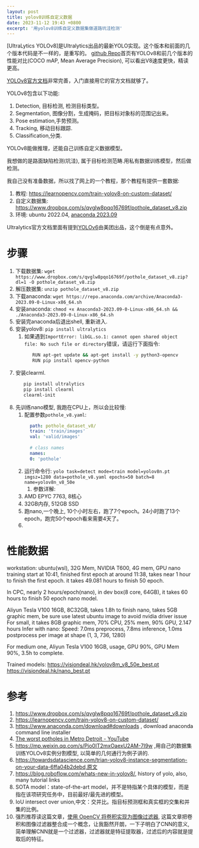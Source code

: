 ```yaml
---
layout: post
title: yolov8训练自定义数据
date: 2023-11-12 19:43 +0800
excerpt: '用yolov8训练自定义数据集做道路坑洼检测'
---
```

[UltraLytics YOLOv8]是Ultralytics出品的最新YOLO实现。这个版本和前面的几个版本代码是不一样的，是重写的。 [github Repo](https://github.com/ultralytics/ultralytics)首页有YOLOv8和前几个版本的性能对比(COCO mAP, Mean Average Precision), 可以看出V8速度更快，精读更高。

[YOLOv8官方文档](https://docs.ultralytics.com/#where-to-start)非常完善，入门直接用它的官方文档就够了。

YOLOv8包含以下功能:
1. Detection, 目标检测, 检测目标类型。
2. Segmentation, 图像分割，生成掩码，把目标对象标的范围记出来。
3. Pose estimation,手势预测。
4. Tracking, 移动目标跟踪.
5. Classification,分类.

YOLOv8能做推理，还能自己训练自定义数据模型。

我想做的是路面缺陷检测(坑洼), 属于目标检测范畴.用私有数据训练模型，然后做检测。

我自己没有准备数据，所以找了网上的一个教程，那个教程有提供一套数据: 
1. 教程: https://learnopencv.com/train-yolov8-on-custom-dataset/
2. 自定义数据集: https://www.dropbox.com/s/qvglw8pqo16769f/pothole_dataset_v8.zip
3. 环境: ubuntu 2022.04, [anaconda 2023.09](https://repo.anaconda.com/archive/Anaconda3-2023.09-0-Linux-x86_64.sh)

Ultralytics官方文档里面有提到[YOLOv6](https://github.com/meituan/YOLOv6)由美团出品，这个倒是有点意外。

# 步骤
   
1. 下载数据集: `wget https://www.dropbox.com/s/qvglw8pqo16769f/pothole_dataset_v8.zip?dl=1 -O pothole_dataset_v8.zip`
2. 解压数据集: `unzip pothole_dataset_v8.zip`
3. 下载anaconda: `wget https://repo.anaconda.com/archive/Anaconda3-2023.09-0-Linux-x86_64.sh`
4. 安装anaconda: `chmod +x Anaconda3-2023.09-0-Linux-x86_64.sh && ./Anaconda3-2023.09-0-Linux-x86_64.sh`
5. 安装完anaconda后退出shell, 重新进入.
6. 安装yolov8: `pip install ultralytics`
   1. 如果遇到`ImportError: libGL.so.1: cannot open shared object file: No such file or directory`错误，请运行下面指令:
      ~~~sh 
         RUN apt-get update && apt-get install -y python3-opencv
         RUN pip install opencv-python
      ~~~
7. 安装clearml.
   ~~~sh
      pip install ultralytics
      pip install clearml
      clearml-init
   ~~~
8. 先训练nano模型, 我跑在CPU上，所以会比较慢: 
   1. 配置参数`pothole_v8.yaml`:
      ~~~yaml
        path: pothole_dataset_v8/
        train: 'train/images'
        val: 'valid/images'
        
        # class names
        names: 
        0: 'pothole'
      ~~~
   2. 运行命令行: `yolo task=detect mode=train model=yolov8n.pt imgsz=1280 data=pothole_v8.yaml epochs=50 batch=8 name=yolov8n_v8_50e`
      1. 参数详解: 
   3. AMD EPYC 7763, 8核心
   4. 32GB内存, 512GB SSD
   5. 跑nano,一个晚上, 10个小时左右，跑了7个epoch。24小时跑了13个epoch，跑完50个epoch看来需要4天了。
   6. 


# 性能数据
workstation:
ubuntu(wsl), 32G Mem, NVIDIA T600, 4G mem, GPU nano training start at 10:41, finished first epoch at around 11:38, takes near 1 hour to finish the first epoch. it takes 49.081 hours to finish 50 epoch.
 
In CPC, nearly 2 hours/epoch(nano), in dev box(8 core, 64GB), it takes 60 hours to finish 50 epoch nano model.
 
Aliyun Tesla V100 16GB, 8C32GB, takes 1.8h to finish nano, takes 5GB graphic mem, be sure use latest ubuntu image to avoid nvidia driver issue
For small, it takes 8GB graphic mem, 70% CPU, 25% mem, 90% GPU, 2.147 hours
Infer with nano: Speed: 7.0ms preprocess, 7.8ms inference, 1.0ms postprocess per image at shape (1, 3, 736, 1280)
 
For medium one, Aliyun Tesla V100 16GB, usage, GPU 90%, GPU Mem 90%, 3.5h to complete.
 
Trained models:
https://visiondeal.hk/yolov8m_v8_50e_best.pt
https://visiondeal.hk/nano_best.pt

# 参考
1. https://www.dropbox.com/s/qvglw8pqo16769f/pothole_dataset_v8.zip
1. https://learnopencv.com/train-yolov8-on-custom-dataset/
1. https://www.anaconda.com/download#downloads , download anaconda command line installer
2. [The worst potholes in Metro Detroit - YouTube](https://www.youtube.com/watch?v=62ggl8K3qOU)
3. https://mp.weixin.qq.com/s/Pjo0IT2mxOaexU2AM-7I9w ,用自己的数据集训练YOLOv8实例分割模型, 以简单的几何通行为例子讲的.
4. https://towardsdatascience.com/trian-yolov8-instance-segmentation-on-your-data-6ffa04b2debd,原文
5. https://blog.roboflow.com/whats-new-in-yolov8/, history of yolo, also, many tutorial links
6. SOTA model：state-of-the-art model，并不是特指某个具体的模型，而是指在该项研究任务中，目前最好/最先进的模型。
7. IoU intersect over union,中文：交并比。指目标预测框和真实框的交集和并集的比例。
8.  强烈推荐读这篇文章，[使用 OpenCV 将卷积实现为图像过滤器](https://mp.weixin.qq.com/s/MRPIAWqr8LtXbnGrxpDCrA), 这篇文章把卷积和图像过滤器整合成一个概念，让我豁然开朗，一下子明白了CNN的意义, 简单理解CNN就是一个过滤器，过滤器就是特征提取器，过滤后的内容就是提取后的特征。